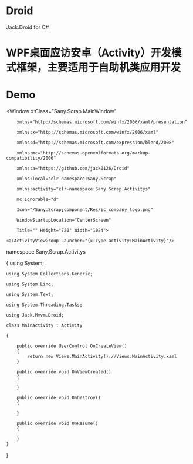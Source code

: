 # Droid
Jack.Droid  for C#
# WPF桌面应访安卓（Activity）开发模式框架，主要适用于自助机类应用开发
# Demo

<Window x:Class="Sany.Scrap.MainWindow"
        
        xmlns="http://schemas.microsoft.com/winfx/2006/xaml/presentation"
        
        xmlns:x="http://schemas.microsoft.com/winfx/2006/xaml"
        
        xmlns:d="http://schemas.microsoft.com/expression/blend/2008"
        
        xmlns:mc="http://schemas.openxmlformats.org/markup-compatibility/2006"
        
        xmlns:a="https://github.com/jack0126/Droid"
        
        xmlns:local="clr-namespace:Sany.Scrap"
        
        xmlns:activity="clr-namespace:Sany.Scrap.Activitys"
        
        mc:Ignorable="d"
        
        Icon="/Sany.Scrap;component/Res/ic_company_logo.png"
        
        WindowStartupLocation="CenterScreen"
        
        Title="" Height="720" Width="1024">
        
    <a:ActivityViewGroup Launcher="{x:Type activity:MainActivity}"/>
        
</Window>


namespace Sany.Scrap.Activitys

{
    using System;

    using System.Collections.Generic;

    using System.Linq;

    using System.Text;

    using System.Threading.Tasks;

    using Jack.Mvvm.Droid;

    class MainActivity : Activity
    
    {
    
        public override UserControl OnCreateView()
        {
            return new Views.MainActivity();//Views.MainActivity.xaml
        }

        public override void OnViewCreated()
        {
        
        }

        public override void OnDestroy()
        {
        
        }

        public override void OnResume()
        {
        
        }
    }
}
